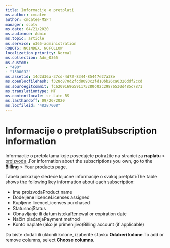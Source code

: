 ```yaml
---
title: Informacije o pretplati
ms.author: cmcatee
author: cmcatee-MSFT
manager: scotv
ms.date: 04/21/2020
ms.audience: Admin
ms.topic: article
ms.service: o365-administration
ROBOTS: NOINDEX, NOFOLLOW
localization_priority: Normal
ms.collection: Adm_O365
ms.custom:
- "490"
- "1500032"
ms.assetid: 14d2d36a-37cd-4d72-8344-85447e27a38e
ms.openlocfilehash: f328c870d2fcd8093c2fd10bb26ca0326ddf2ccd
ms.sourcegitcommit: fc62091696591175280c02c29876530d485c7871
ms.translationtype: MT
ms.contentlocale: sr-Latn-RS
ms.lasthandoff: 09/26/2020
ms.locfileid: "48287008"
---
```

# <a name="subscription-information"></a><span data-ttu-id="ded52-102">Informacije o pretplati</span><span class="sxs-lookup"><span data-stu-id="ded52-102">Subscription information</span></span>

<span data-ttu-id="ded52-103">Informacije o pretplatama koje posedujete potražite na stranici za **naplatu** \> [proizvoda](https://go.microsoft.com/fwlink/p/?linkid=842054) .</span><span class="sxs-lookup"><span data-stu-id="ded52-103">For information about the subscriptions you own, go to the **Billing** \> [Your products](https://go.microsoft.com/fwlink/p/?linkid=842054) page.</span></span>
  
<span data-ttu-id="ded52-104">Tabela prikazuje sledeće ključne informacije o svakoj pretplati:</span><span class="sxs-lookup"><span data-stu-id="ded52-104">The table shows the following key information about each subscription:</span></span>
  
- <span data-ttu-id="ded52-105">Ime proizvoda</span><span class="sxs-lookup"><span data-stu-id="ded52-105">Product name</span></span>
- <span data-ttu-id="ded52-106">Dodeljene licence</span><span class="sxs-lookup"><span data-stu-id="ded52-106">Licenses assigned</span></span>
- <span data-ttu-id="ded52-107">Kupljene licence</span><span class="sxs-lookup"><span data-stu-id="ded52-107">Licenses purchased</span></span>
- <span data-ttu-id="ded52-108">Statusnoj</span><span class="sxs-lookup"><span data-stu-id="ded52-108">Status</span></span>
- <span data-ttu-id="ded52-109">Obnavljanje ili datum isteka</span><span class="sxs-lookup"><span data-stu-id="ded52-109">Renewal or expiration date</span></span>
- <span data-ttu-id="ded52-110">Način plaćanja</span><span class="sxs-lookup"><span data-stu-id="ded52-110">Payment method</span></span>
- <span data-ttu-id="ded52-111">Konto naplate (ako je primenljivo)</span><span class="sxs-lookup"><span data-stu-id="ded52-111">Billing account (if applicable)</span></span>
 
<span data-ttu-id="ded52-112">Da biste dodali ili uklonili kolone, izaberite stavku **Odaberi kolone**.</span><span class="sxs-lookup"><span data-stu-id="ded52-112">To add or remove columns, select **Choose columns**.</span></span>